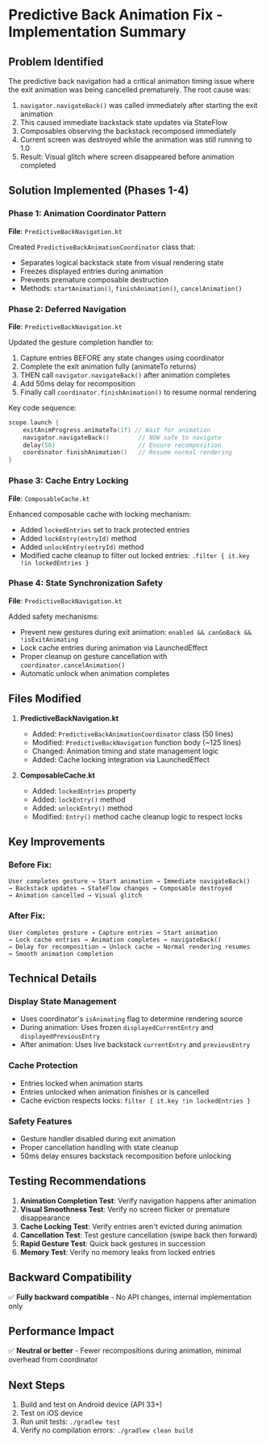 # Predictive Back Animation Fix - Implementation Summary

## Problem Identified
The predictive back navigation had a critical animation timing issue where the exit animation was being cancelled prematurely. The root cause was:

1. `navigator.navigateBack()` was called immediately after starting the exit animation
2. This caused immediate backstack state updates via StateFlow
3. Composables observing the backstack recomposed immediately
4. Current screen was destroyed while the animation was still running to 1.0
5. Result: Visual glitch where screen disappeared before animation completed

## Solution Implemented (Phases 1-4)

### Phase 1: Animation Coordinator Pattern
**File**: `PredictiveBackNavigation.kt`

Created `PredictiveBackAnimationCoordinator` class that:
- Separates logical backstack state from visual rendering state
- Freezes displayed entries during animation
- Prevents premature composable destruction
- Methods: `startAnimation()`, `finishAnimation()`, `cancelAnimation()`

### Phase 2: Deferred Navigation
**File**: `PredictiveBackNavigation.kt`

Updated the gesture completion handler to:
1. Capture entries BEFORE any state changes using coordinator
2. Complete the exit animation fully (animateTo returns)
3. THEN call `navigator.navigateBack()` after animation completes
4. Add 50ms delay for recomposition
5. Finally call `coordinator.finishAnimation()` to resume normal rendering

Key code sequence:
```kotlin
scope.launch {
    exitAnimProgress.animateTo(1f) // Wait for animation
    navigator.navigateBack()        // NOW safe to navigate
    delay(50)                       // Ensure recomposition
    coordinator.finishAnimation()   // Resume normal rendering
}
```

### Phase 3: Cache Entry Locking
**File**: `ComposableCache.kt`

Enhanced composable cache with locking mechanism:
- Added `lockedEntries` set to track protected entries
- Added `lockEntry(entryId)` method
- Added `unlockEntry(entryId)` method
- Modified cache cleanup to filter out locked entries: `.filter { it.key !in lockedEntries }`

### Phase 4: State Synchronization Safety
**File**: `PredictiveBackNavigation.kt`

Added safety mechanisms:
- Prevent new gestures during exit animation: `enabled && canGoBack && !isExitAnimating`
- Lock cache entries during animation via LaunchedEffect
- Proper cleanup on gesture cancellation with `coordinator.cancelAnimation()`
- Automatic unlock when animation completes

## Files Modified

1. **PredictiveBackNavigation.kt**
   - Added: `PredictiveBackAnimationCoordinator` class (50 lines)
   - Modified: `PredictiveBackNavigation` function body (~125 lines)
   - Changed: Animation timing and state management logic
   - Added: Cache locking integration via LaunchedEffect

2. **ComposableCache.kt**
   - Added: `lockedEntries` property
   - Added: `lockEntry()` method
   - Added: `unlockEntry()` method
   - Modified: `Entry()` method cache cleanup logic to respect locks

## Key Improvements

### Before Fix:
```
User completes gesture → Start animation → Immediate navigateBack() 
→ Backstack updates → StateFlow changes → Composable destroyed 
→ Animation cancelled → Visual glitch
```

### After Fix:
```
User completes gesture → Capture entries → Start animation 
→ Lock cache entries → Animation completes → navigateBack() 
→ Delay for recomposition → Unlock cache → Normal rendering resumes
→ Smooth animation completion
```

## Technical Details

### Display State Management
- Uses coordinator's `isAnimating` flag to determine rendering source
- During animation: Uses frozen `displayedCurrentEntry` and `displayedPreviousEntry`
- After animation: Uses live backstack `currentEntry` and `previousEntry`

### Cache Protection
- Entries locked when animation starts
- Entries unlocked when animation finishes or is cancelled
- Cache eviction respects locks: `filter { it.key !in lockedEntries }`

### Safety Features
- Gesture handler disabled during exit animation
- Proper cancellation handling with state cleanup
- 50ms delay ensures backstack recomposition before unlocking

## Testing Recommendations

1. **Animation Completion Test**: Verify navigation happens after animation
2. **Visual Smoothness Test**: Verify no screen flicker or premature disappearance
3. **Cache Locking Test**: Verify entries aren't evicted during animation
4. **Cancellation Test**: Test gesture cancellation (swipe back then forward)
5. **Rapid Gesture Test**: Quick back gestures in succession
6. **Memory Test**: Verify no memory leaks from locked entries

## Backward Compatibility
✅ **Fully backward compatible** - No API changes, internal implementation only

## Performance Impact
✅ **Neutral or better** - Fewer recompositions during animation, minimal overhead from coordinator

## Next Steps
1. Build and test on Android device (API 33+)
2. Test on iOS device
3. Run unit tests: `./gradlew test`
4. Verify no compilation errors: `./gradlew clean build`
